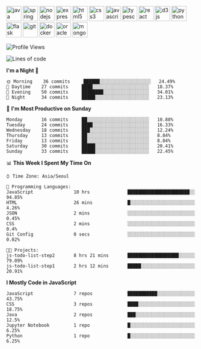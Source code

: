 <p align="left">
    <img src="https://devicons.github.io/devicon/devicon.git/icons/java/java-original-wordmark.svg" alt="java" width="40" height="40"/>
    <img src="https://www.vectorlogo.zone/logos/springio/springio-icon.svg" alt="spring" width="40" height="40"/>
    <img src="https://devicons.github.io/devicon/devicon.git/icons/nodejs/nodejs-original-wordmark.svg" alt="nodejs" width="40" height="40"/>
    <img src="https://devicons.github.io/devicon/devicon.git/icons/express/express-original-wordmark.svg" alt="express" width="40" height="40"/>
    <img src="https://devicons.github.io/devicon/devicon.git/icons/html5/html5-original-wordmark.svg" alt="html5" width="40" height="40"/>
    <img src="https://devicons.github.io/devicon/devicon.git/icons/css3/css3-original-wordmark.svg" alt="css3" width="40" height="40"/>
    <img src="https://devicons.github.io/devicon/devicon.git/icons/javascript/javascript-original.svg" alt="javascript" width="40" height="40"/>
    <img src="https://devicons.github.io/devicon/devicon.git/icons/typescript/typescript-original.svg" alt="typescript" width="40" height="40"/>
    <img src="https://devicons.github.io/devicon/devicon.git/icons/react/react-original-wordmark.svg" alt="react" width="40" height="40"/>
    <img src="https://devicons.github.io/devicon/devicon.git/icons/d3js/d3js-original.svg" alt="d3js" width="40" height="40"/>
    <img src="https://devicons.github.io/devicon/devicon.git/icons/python/python-original.svg" alt="python" width="40" height="40"/>
    <img src="https://www.vectorlogo.zone/logos/pocoo_flask/pocoo_flask-icon.svg" alt="flask" width="40" height="40"/>
    <img src="https://www.vectorlogo.zone/logos/git-scm/git-scm-icon.svg" alt="git" width="40" height="40"/>
    <img src="https://devicons.github.io/devicon/devicon.git/icons/docker/docker-original-wordmark.svg" alt="docker" width="40" height="40"/>
    <img src="https://devicons.github.io/devicon/devicon.git/icons/oracle/oracle-original.svg" alt="oracle" width="40" height="40"/>
    <img src="https://devicons.github.io/devicon/devicon.git/icons/mongodb/mongodb-original-wordmark.svg" alt="mongodb" width="40" height="40"/>
</p>

<!--START_SECTION:waka-->
![Profile Views](http://img.shields.io/badge/Profile%20Views-3-blue)

![Lines of code](https://img.shields.io/badge/From%20Hello%20World%20I%27ve%20Written-91427%20lines%20of%20code-blue)

**I'm a Night 🦉** 

```text
🌞 Morning    36 commits     ██████░░░░░░░░░░░░░░░░░░░   24.49% 
🌆 Daytime    27 commits     ████░░░░░░░░░░░░░░░░░░░░░   18.37% 
🌃 Evening    50 commits     ████████░░░░░░░░░░░░░░░░░   34.01% 
🌙 Night      34 commits     █████░░░░░░░░░░░░░░░░░░░░   23.13%

```
📅 **I'm Most Productive on Sunday** 

```text
Monday       16 commits     ██░░░░░░░░░░░░░░░░░░░░░░░   10.88% 
Tuesday      24 commits     ████░░░░░░░░░░░░░░░░░░░░░   16.33% 
Wednesday    18 commits     ███░░░░░░░░░░░░░░░░░░░░░░   12.24% 
Thursday     13 commits     ██░░░░░░░░░░░░░░░░░░░░░░░   8.84% 
Friday       13 commits     ██░░░░░░░░░░░░░░░░░░░░░░░   8.84% 
Saturday     30 commits     █████░░░░░░░░░░░░░░░░░░░░   20.41% 
Sunday       33 commits     █████░░░░░░░░░░░░░░░░░░░░   22.45%

```


📊 **This Week I Spent My Time On** 

```text
⌚︎ Time Zone: Asia/Seoul

💬 Programming Languages: 
JavaScript               10 hrs              ███████████████████████░░   94.85% 
HTML                     26 mins             █░░░░░░░░░░░░░░░░░░░░░░░░   4.26% 
JSON                     2 mins              ░░░░░░░░░░░░░░░░░░░░░░░░░   0.45% 
CSS                      2 mins              ░░░░░░░░░░░░░░░░░░░░░░░░░   0.4% 
Git Config               0 secs              ░░░░░░░░░░░░░░░░░░░░░░░░░   0.02%

🐱‍💻 Projects: 
js-todo-list-step2       8 hrs 21 mins       ███████████████████░░░░░░   79.09% 
js-todo-list-step1       2 hrs 12 mins       █████░░░░░░░░░░░░░░░░░░░░   20.91%

```

**I Mostly Code in JavaScript** 

```text
JavaScript               7 repos             ███████████░░░░░░░░░░░░░░   43.75% 
CSS                      3 repos             ████░░░░░░░░░░░░░░░░░░░░░   18.75% 
Java                     2 repos             ███░░░░░░░░░░░░░░░░░░░░░░   12.5% 
Jupyter Notebook         1 repo              █░░░░░░░░░░░░░░░░░░░░░░░░   6.25% 
Python                   1 repo              █░░░░░░░░░░░░░░░░░░░░░░░░   6.25%

```



<!--END_SECTION:waka-->
